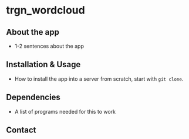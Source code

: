 # trgn_wordcloud
## About the app
* 1-2 sentences about the app

## Installation & Usage
* How to install the app into a server from scratch, start with ```git clone```.

## Dependencies
* A list of programs needed for this to work

## Contact
